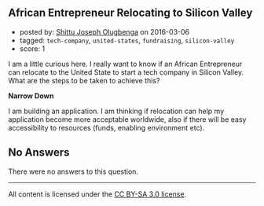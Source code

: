 ## African Entrepreneur Relocating to Silicon Valley

- posted by: [Shittu Joseph Olugbenga](https://stackexchange.com/users/983909/shittu-joseph-olugbenga) on 2016-03-06
- tagged: `tech-company`, `united-states`, `fundraising`, `silicon-valley`
- score: 1

<p>I am a little curious here. I really want to know if an African Entrepreneur can relocate to the United State to start a tech company in Silicon Valley. What are the steps to be taken to achieve this?</p>

<p><strong>Narrow Down</strong></p>

<p>I am building an application. I am thinking if relocation can help my application become more acceptable worldwide, also if there will be easy accessibility to resources (funds, enabling environment etc). </p>


## No Answers

There were no answers to this question.


---

All content is licensed under the [CC BY-SA 3.0 license](https://creativecommons.org/licenses/by-sa/3.0/).
